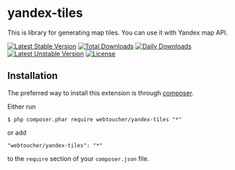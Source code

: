 # yandex-tiles
This is library for generating map tiles. You can use it with Yandex map API.

[![Latest Stable Version](https://poser.pugx.org/webtoucher/yandex-tiles/v/stable)](https://packagist.org/packages/webtoucher/yandex-tiles)
[![Total Downloads](https://poser.pugx.org/webtoucher/yandex-tiles/downloads)](https://packagist.org/packages/webtoucher/yandex-tiles)
[![Daily Downloads](https://poser.pugx.org/webtoucher/yandex-tiles/d/daily)](https://packagist.org/packages/webtoucher/yandex-tiles)
[![Latest Unstable Version](https://poser.pugx.org/webtoucher/yandex-tiles/v/unstable)](https://packagist.org/packages/webtoucher/yandex-tiles) 
[![License](https://poser.pugx.org/webtoucher/yandex-tiles/license)](https://packagist.org/packages/webtoucher/yandex-tiles)

## Installation

The preferred way to install this extension is through [composer](http://getcomposer.org/download/).

Either run

```
$ php composer.phar require webtoucher/yandex-tiles "*"
```

or add

```
"webtoucher/yandex-tiles": "*"
```

to the ```require``` section of your `composer.json` file.
